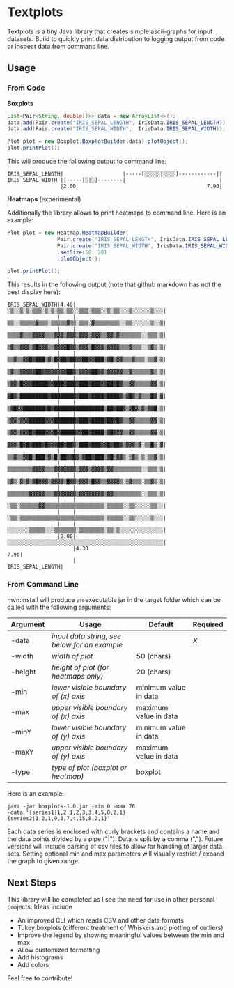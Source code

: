 # Textplots
Textplots is a tiny Java library that creates simple ascii-graphs for input datasets. Build to quickly print data distribution to logging output from code or inspect data from command line.

## Usage
### From Code

**Boxplots**

```java
List<Pair<String, double[]>> data = new ArrayList<>();
data.add(Pair.create("IRIS_SEPAL_LENGTH", IrisData.IRIS_SEPAL_LENGTH));
data.add(Pair.create("IRIS_SEPAL_WIDTH",  IrisData.IRIS_SEPAL_WIDTH));

Plot plot = new Boxplot.BoxplotBuilder(data).plotObject();
plot.printPlot();
```

This will produce the following output to command line:

```
IRIS_SEPAL_LENGTH|                   |-----[░░░░░|░░░░]------------||
IRIS_SEPAL_WIDTH ||-----[░|░]--------|                              |
                 |2.00                                          7.90|
```

**Heatmaps** (experimental)

Additionally the library allows to print heatmaps to command line. Here is an example:

```java
Plot plot = new Heatmap.HeatmapBuilder(
                Pair.create("IRIS_SEPAL_LENGTH", IrisData.IRIS_SEPAL_LENGTH),
                Pair.create("IRIS_SEPAL_WIDTH", IrisData.IRIS_SEPAL_WIDTH))
                .setSize(50, 20)
                .plotObject();

plot.printPlot();
```

This results in the following output (note that github markdown has not the best display here):

```
IRIS_SEPAL_WIDTH|4.40|░▒░░▒░▒░▒▒▒░▒░▒░▒▒░▒▒░░▒▒▒░▒▒▒░░▒░▒▒░░░▒░░░░░░▒░░░|
                |    |▒▒░░▒▒▒▒▒▓▒▒▒░▒▒▒▒▒▓▒▒░▒▒▒░▓▒▒▒▒▒▒▒▒░░▒▒░░░░░░▒░░▒|
                |    |▒▒▒▒▓▒▒▒▓▓▓▓▒▒▒▓▓▓▒▓▓▓▒▓▓▓▒▓▓▓▒▒▓▓▒▓▒▒▒▒▒▒▒░░▒▒▒░▒|
                |    |▒▓▒▒▓▓▓▒▓█▓▓▓▒▒▓▓▓▓█▓▓▒▓▓▓▒█▓▓▓▒▓▓▓▓▒▒▒▓▒▒▒░░▒▓▒░▒|
                |    |▒▒▓▒▒▓▓█▓███▒▓▒█▓██▓██▓▓██▓▓███▒▓█▒▓▓▒▒▒▓▒▒▒░▒▒▓░▒|
                |    |▒▓▒▒▓▓▓▓▓██▓▓▓▓▓▓▓▓██▓▒▓▓▓▓██▓▓▒▓▓▓▓▓▒▒▓▒▒▒▒▒▒▓▒░▒|
                |    |▒▓▓▒█▓▓▓█████▓▓███▓███▓███▓███▓▓██▓█▓▒▒▓▓▒▒▒▒▒▓▓░▒|
                |    |▓█▓▒█████████▓████████▓███▓████▓████▓▒▓█▓▒▓▒▒▒█▓░▓|
                |    |▒▓█▓▓███████▓█▓████████████████▒██▓██▓▒▓█▓▒▓▒▓▓█░▒|
                |    |▒▓▓▒▓▓▓█████▓▓▓███████▓███▓████▓██▓█▓▒▒▓▓▒▒▒▒▒▓▓░▒|
                |    |▒▓▓▒▓▓▓█▓███▓▓▓█▓█████▓▓██▓████▒▓█▓▓▓▒▒▓▓▒▒▒▒▒▓▓░▒|
                |    |▓▓▓▒█▓█▓███▓█▓▓▓██▓██▓▒███▓███▓▓█▓██▓▒▓▓▓▒▓░▒▒█▒░▓|
                |    |▒▒▓▒▒▓▓█▒███▒▓▒█▒██▓▓█▓▒▓██▓███▒▓█▒▓▓▒░▒▓▒░▒░▒▒▓░▒|
                |    |▒▒▒▒▒▒▒▒▓▓▓▓▒▒▒▓▓▓▓▓▓▓▒▓▓▓▒▓▓▓▓▒▓▓▒▒▒▒▒▒▒▒▒░░▒▒▒░▒|
                |    |▒▓▒░▓▒▓▒▓█▓▓▓▒▓▓▓▓▒█▓▓▒▓▓▓▒█▓▓▒▒▓▓▓▓▒░▒▓▒▒▒░▒▒▓▒░▒|
                |    |▒▒▒▒▒▒▒▓▓▓▓▓▒▒▒▓▓▓▓▓▓▓▒▓▓▓▓▓▓▓▓▒▓▓▒▒▒▒▒▒▒▒▒░░▒▒▒░▒|
                |    |░▒▒░▒▒▒▒▒▒▓▓▒▒▒▒▒▒▒▒▒▒▒▒▒▒▒▒▒▒▒░▒▒▒▒▒░░▒▒░░░░░▒▒░░|
                |    |░▒▒░▒▒▒▒▒▒▒▒▒▒▒▒▒▒▒▒▒▒▒▒▒▒▒▒▒▒▒░▒▒▒▒▒░░▒▒░░░░░▒░░░|
                |    |░░░░░░░▒▒▒▒▒░░░▒▒▒▒▒▒▒░▒▒▒▒▒▒▒▒░▒▒░▒░░░░░░░░░░░░░░|
                |2.00|░░░░░░░░░░░░░░░░░░░░░░░░░░░░░░░░░░░░░░░░░░░░░░░░░░|
                     |4.30                                          7.90|
                     |                                 IRIS_SEPAL_LENGTH|
```

### From Command Line
mvn:install will produce an executable jar in the target folder which can be called with the following arguments:

| Argument | Usage | Default | Required |
| --- | --- | --- | --- |
| -data | _input data string, see below for an example_ | | *X* |
| -width | _width of plot_ | 50 (chars) | |
| -height | _height of plot (for heatmaps only)_ | 20 (chars) | |
| -min | _lower visible boundary of (x) axis_ | minimum value in data | |
| -max | _upper visible boundary of (x) axis_ | maximum value in data | |
| -minY | _lower visible boundary of (y) axis_ | minimum value in data | |
| -maxY | _upper visible boundary of (y) axis_ | maximum value in data | |
| -type | _type of plot (boxplot or heatmap)_ | boxplot | |

Here is an example:

```
java -jar boxplots-1.0.jar -min 0 -max 20
-data '{series1|1,2,1,2,3,3,4,5,8,2,1}{series2|1,2,1,9,3,7,4,15,8,2,1}'
```

Each data series is enclosed with curly brackets and contains a name and the data points divided by a pipe ("|"). Data is split by a comma (","). Future versions will include parsing of csv files to allow for handling of larger data sets. Setting optional min and max parameters will visually restrict / expand the graph to given range.


## Next Steps
This library will be completed as I see the need for use in other personal projects. Ideas include

* An improved CLI which reads CSV and other data formats
* Tukey boxplots (different treatment of Whiskers and plotting of outliers)
* Improve the legend by showing meaningful values between the min and max
* Allow customized formatting
* Add histograms
* Add colors

Feel free to contribute!
